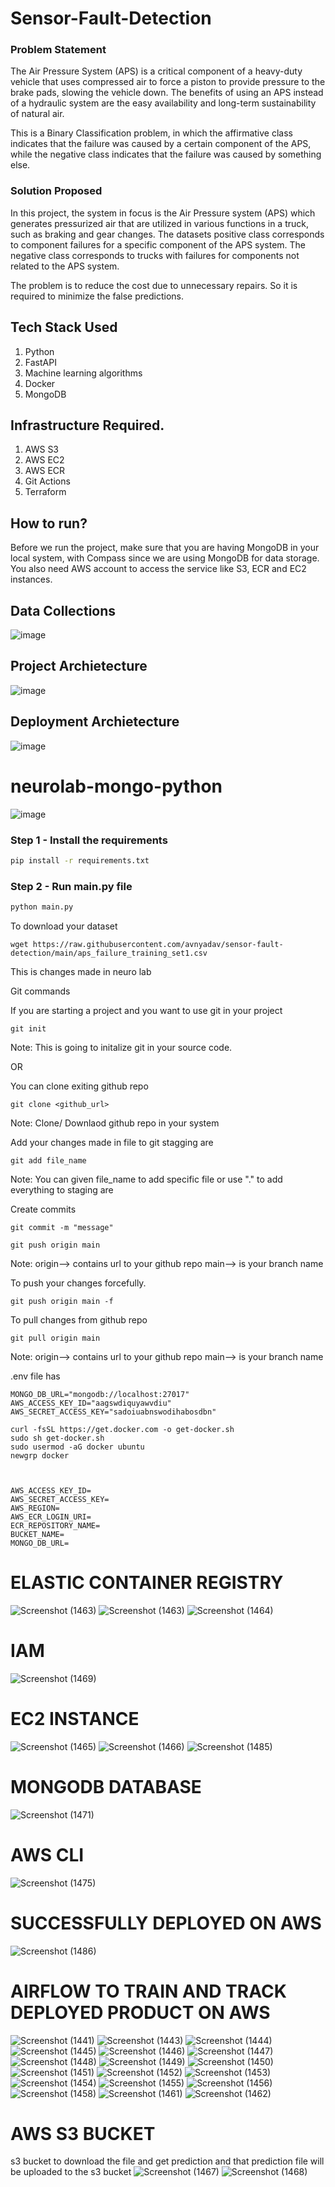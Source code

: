 # Sensor-Fault-Detection

### Problem Statement
The Air Pressure System (APS) is a critical component of a heavy-duty vehicle that uses compressed air to force a piston to provide pressure to the brake pads, slowing the vehicle down. The benefits of using an APS instead of a hydraulic system are the easy availability and long-term sustainability of natural air.

This is a Binary Classification problem, in which the affirmative class indicates that the failure was caused by a certain component of the APS, while the negative class
indicates that the failure was caused by something else.

### Solution Proposed 
In this project, the system in focus is the Air Pressure system (APS) which generates pressurized air that are utilized in various functions in a truck, such as braking and gear changes. The datasets positive class corresponds to component failures for a specific component of the APS system. The negative class corresponds to trucks with failures for components not related to the APS system.

The problem is to reduce the cost due to unnecessary repairs. So it is required to minimize the false predictions.
## Tech Stack Used
1. Python 
2. FastAPI 
3. Machine learning algorithms
4. Docker
5. MongoDB

## Infrastructure Required.

1. AWS S3
2. AWS EC2
3. AWS ECR
4. Git Actions
5. Terraform

## How to run?
Before we run the project, make sure that you are having MongoDB in your local system, with Compass since we are using MongoDB for data storage. You also need AWS account to access the service like S3, ECR and EC2 instances.

## Data Collections
![image](https://user-images.githubusercontent.com/57321948/193536736-5ccff349-d1fb-486e-b920-02ad7974d089.png)


## Project Archietecture
![image](https://user-images.githubusercontent.com/57321948/193536768-ae704adc-32d9-4c6c-b234-79c152f756c5.png)


## Deployment Archietecture
![image](https://user-images.githubusercontent.com/57321948/193536973-4530fe7d-5509-4609-bfd2-cd702fc82423.png)


# neurolab-mongo-python

![image](https://user-images.githubusercontent.com/57321948/196933065-4b16c235-f3b9-4391-9cfe-4affcec87c35.png)

### Step 1 - Install the requirements

```bash
pip install -r requirements.txt
```

### Step 2 - Run main.py file

```bash
python main.py
```

To download your dataset

```
wget https://raw.githubusercontent.com/avnyadav/sensor-fault-detection/main/aps_failure_training_set1.csv
```

This is changes made in neuro lab

Git commands

If you are starting a project and you want to use git in your project
```
git init
```
Note: This is going to initalize git in your source code.


OR

You can clone exiting github repo
```
git clone <github_url>
```
Note: Clone/ Downlaod github  repo in your system


Add your changes made in file to git stagging are
```
git add file_name
```
Note: You can given file_name to add specific file or use "." to add everything to staging are


Create commits
```
git commit -m "message"
```

```
git push origin main
```
Note: origin--> contains url to your github repo
main--> is your branch name 

To push your changes forcefully.
```
git push origin main -f
```


To pull  changes from github repo
```
git pull origin main
```
Note: origin--> contains url to your github repo
main--> is your branch name


.env file has
```
MONGO_DB_URL="mongodb://localhost:27017"
AWS_ACCESS_KEY_ID="aagswdiquyawvdiu"
AWS_SECRET_ACCESS_KEY="sadoiuabnswodihabosdbn"
```

```
curl -fsSL https://get.docker.com -o get-docker.sh
sudo sh get-docker.sh
sudo usermod -aG docker ubuntu
newgrp docker
```


```


AWS_ACCESS_KEY_ID=
AWS_SECRET_ACCESS_KEY=
AWS_REGION=
AWS_ECR_LOGIN_URI=
ECR_REPOSITORY_NAME=
BUCKET_NAME=
MONGO_DB_URL=
```
# ELASTIC CONTAINER REGISTRY
![Screenshot (1463)](https://github.com/ApurvBhusari/Air_pressure_sensor_fault_detection_system/assets/80256026/05bacf0d-3736-4650-83ce-be2f677ddfe2)
![Screenshot (1463)](https://github.com/ApurvBhusari/Air_pressure_sensor_fault_detection_system/assets/80256026/dc3925af-5db3-4246-a044-8b705cf27741)
![Screenshot (1464)](https://github.com/ApurvBhusari/Air_pressure_sensor_fault_detection_system/assets/80256026/91e388b5-436a-4ba7-b269-657a06ac3c89)

# IAM 
![Screenshot (1469)](https://github.com/ApurvBhusari/Air_pressure_sensor_fault_detection_system/assets/80256026/cfff4f3c-2458-4a56-bf05-cfc69db532b1)

# EC2 INSTANCE
![Screenshot (1465)](https://github.com/ApurvBhusari/Air_pressure_sensor_fault_detection_system/assets/80256026/71a49a51-24e8-406a-a68a-a461425921e7)
![Screenshot (1466)](https://github.com/ApurvBhusari/Air_pressure_sensor_fault_detection_system/assets/80256026/6e8df7df-19cf-4fe5-b48e-868a77d91f24)
![Screenshot (1485)](https://github.com/ApurvBhusari/Air_pressure_sensor_fault_detection_system/assets/80256026/cf9529b9-7fc6-4ab1-8c8b-9cfa2799b7a0)

# MONGODB DATABASE 
![Screenshot (1471)](https://github.com/ApurvBhusari/Air_pressure_sensor_fault_detection_system/assets/80256026/bc12202e-f32f-4977-8294-80b544fa2b5f)

# AWS CLI
![Screenshot (1475)](https://github.com/ApurvBhusari/Air_pressure_sensor_fault_detection_system/assets/80256026/37cca203-7c63-4f39-ab85-26b6dce06490)

# SUCCESSFULLY DEPLOYED ON AWS
![Screenshot (1486)](https://github.com/ApurvBhusari/Air_pressure_sensor_fault_detection_system/assets/80256026/592f5102-fcdb-4b94-a840-78a95f35ff26)

# AIRFLOW TO TRAIN  AND TRACK DEPLOYED PRODUCT ON AWS
![Screenshot (1441)](https://github.com/ApurvBhusari/Air_pressure_sensor_fault_detection_system/assets/80256026/4a0ac3c2-fd60-4f0d-a805-10531c45dcde)
![Screenshot (1443)](https://github.com/ApurvBhusari/Air_pressure_sensor_fault_detection_system/assets/80256026/df804333-cf3c-430d-ae4b-5abd7db5f029)
![Screenshot (1444)](https://github.com/ApurvBhusari/Air_pressure_sensor_fault_detection_system/assets/80256026/d4432356-1742-4d85-ae1e-ac6a6fdbb99d)
![Screenshot (1445)](https://github.com/ApurvBhusari/Air_pressure_sensor_fault_detection_system/assets/80256026/8e65ed6d-dca0-4c81-b6f3-d16dfb9c5a70)
![Screenshot (1446)](https://github.com/ApurvBhusari/Air_pressure_sensor_fault_detection_system/assets/80256026/14fd375e-33ee-4aaf-aa3d-edd2db1e2466)
![Screenshot (1447)](https://github.com/ApurvBhusari/Air_pressure_sensor_fault_detection_system/assets/80256026/b092f0a1-5e22-485f-b8ec-66d173a1e694)
![Screenshot (1448)](https://github.com/ApurvBhusari/Air_pressure_sensor_fault_detection_system/assets/80256026/efd39518-2835-4ebb-85fe-0b658bf375c8)
![Screenshot (1449)](https://github.com/ApurvBhusari/Air_pressure_sensor_fault_detection_system/assets/80256026/002e8227-43c1-4745-9fca-7170c68af5ac)
![Screenshot (1450)](https://github.com/ApurvBhusari/Air_pressure_sensor_fault_detection_system/assets/80256026/c4fdf89e-aea4-47d0-98e3-c6fa1ed04a69)
![Screenshot (1451)](https://github.com/ApurvBhusari/Air_pressure_sensor_fault_detection_system/assets/80256026/7bdbee48-1d41-4704-b59d-a70dab59166c)
![Screenshot (1452)](https://github.com/ApurvBhusari/Air_pressure_sensor_fault_detection_system/assets/80256026/f51e0106-c357-4666-b09a-e3f17fe4a06a)
![Screenshot (1453)](https://github.com/ApurvBhusari/Air_pressure_sensor_fault_detection_system/assets/80256026/f28e4aa8-431e-4bde-828e-efb20ddf14e7)
![Screenshot (1454)](https://github.com/ApurvBhusari/Air_pressure_sensor_fault_detection_system/assets/80256026/fa90f01b-5a33-4af2-9f27-e80860e1964a)
![Screenshot (1455)](https://github.com/ApurvBhusari/Air_pressure_sensor_fault_detection_system/assets/80256026/ef83dc50-2d71-488f-85ad-39eaa2aa2810)
![Screenshot (1456)](https://github.com/ApurvBhusari/Air_pressure_sensor_fault_detection_system/assets/80256026/38381412-c3a2-4c02-b21a-264744689401)
![Screenshot (1458)](https://github.com/ApurvBhusari/Air_pressure_sensor_fault_detection_system/assets/80256026/05bd4217-9fe0-420c-9c52-cb8a10387738)
![Screenshot (1461)](https://github.com/ApurvBhusari/Air_pressure_sensor_fault_detection_system/assets/80256026/e19717b9-08c5-4721-90a1-45b4a37c6666)
![Screenshot (1462)](https://github.com/ApurvBhusari/Air_pressure_sensor_fault_detection_system/assets/80256026/28f80bc4-4a89-4a66-aa78-63b972b10afe)

# AWS S3 BUCKET
 s3 bucket to download  the file and get prediction and that prediction file will be uploaded to the s3 bucket 
![Screenshot (1467)](https://github.com/ApurvBhusari/Air_pressure_sensor_fault_detection_system/assets/80256026/3a791108-d684-4c1a-9a80-204496459368)
![Screenshot (1468)](https://github.com/ApurvBhusari/Air_pressure_sensor_fault_detection_system/assets/80256026/fdc24340-b74e-4799-8c8c-1bcabe90fa38)























